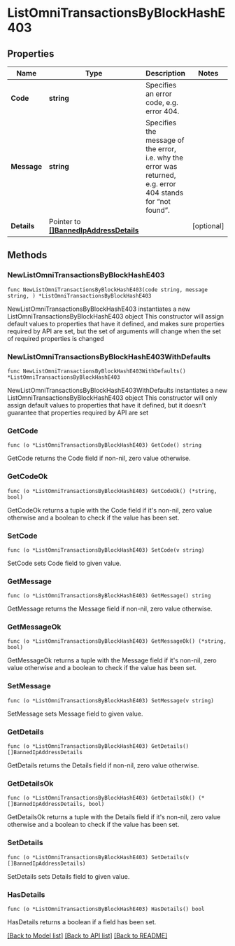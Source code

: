 # ListOmniTransactionsByBlockHashE403

## Properties

Name | Type | Description | Notes
------------ | ------------- | ------------- | -------------
**Code** | **string** | Specifies an error code, e.g. error 404. | 
**Message** | **string** | Specifies the message of the error, i.e. why the error was returned, e.g. error 404 stands for “not found”. | 
**Details** | Pointer to [**[]BannedIpAddressDetails**](BannedIpAddressDetails.md) |  | [optional] 

## Methods

### NewListOmniTransactionsByBlockHashE403

`func NewListOmniTransactionsByBlockHashE403(code string, message string, ) *ListOmniTransactionsByBlockHashE403`

NewListOmniTransactionsByBlockHashE403 instantiates a new ListOmniTransactionsByBlockHashE403 object
This constructor will assign default values to properties that have it defined,
and makes sure properties required by API are set, but the set of arguments
will change when the set of required properties is changed

### NewListOmniTransactionsByBlockHashE403WithDefaults

`func NewListOmniTransactionsByBlockHashE403WithDefaults() *ListOmniTransactionsByBlockHashE403`

NewListOmniTransactionsByBlockHashE403WithDefaults instantiates a new ListOmniTransactionsByBlockHashE403 object
This constructor will only assign default values to properties that have it defined,
but it doesn't guarantee that properties required by API are set

### GetCode

`func (o *ListOmniTransactionsByBlockHashE403) GetCode() string`

GetCode returns the Code field if non-nil, zero value otherwise.

### GetCodeOk

`func (o *ListOmniTransactionsByBlockHashE403) GetCodeOk() (*string, bool)`

GetCodeOk returns a tuple with the Code field if it's non-nil, zero value otherwise
and a boolean to check if the value has been set.

### SetCode

`func (o *ListOmniTransactionsByBlockHashE403) SetCode(v string)`

SetCode sets Code field to given value.


### GetMessage

`func (o *ListOmniTransactionsByBlockHashE403) GetMessage() string`

GetMessage returns the Message field if non-nil, zero value otherwise.

### GetMessageOk

`func (o *ListOmniTransactionsByBlockHashE403) GetMessageOk() (*string, bool)`

GetMessageOk returns a tuple with the Message field if it's non-nil, zero value otherwise
and a boolean to check if the value has been set.

### SetMessage

`func (o *ListOmniTransactionsByBlockHashE403) SetMessage(v string)`

SetMessage sets Message field to given value.


### GetDetails

`func (o *ListOmniTransactionsByBlockHashE403) GetDetails() []BannedIpAddressDetails`

GetDetails returns the Details field if non-nil, zero value otherwise.

### GetDetailsOk

`func (o *ListOmniTransactionsByBlockHashE403) GetDetailsOk() (*[]BannedIpAddressDetails, bool)`

GetDetailsOk returns a tuple with the Details field if it's non-nil, zero value otherwise
and a boolean to check if the value has been set.

### SetDetails

`func (o *ListOmniTransactionsByBlockHashE403) SetDetails(v []BannedIpAddressDetails)`

SetDetails sets Details field to given value.

### HasDetails

`func (o *ListOmniTransactionsByBlockHashE403) HasDetails() bool`

HasDetails returns a boolean if a field has been set.


[[Back to Model list]](../README.md#documentation-for-models) [[Back to API list]](../README.md#documentation-for-api-endpoints) [[Back to README]](../README.md)


